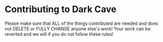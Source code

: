 # Contributing to Dark Cave
Please make sure that ALL of the things contributed are needed and does not DELETE or FULLY CHANGE anyone else's work! Your work can be reverted and we will if you do not follow these rules!
